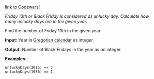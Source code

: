 [link to Codewars!](https://www.codewars.com/kata/unlucky-days)

_Friday 13th or Black Friday is considered as unlucky day. Calculate how many unlucky days are in the given year._

Find the number of Friday 13th in the given year.

__Input:__ Year in [Gregorian calendar](https://en.wikipedia.org/wiki/Gregorian_calendar) as integer.

__Output:__ Number of Black Fridays in the year as an integer.

__Examples:__
```
unluckyDays(2015) == 3
unluckyDays(1986) == 1
```